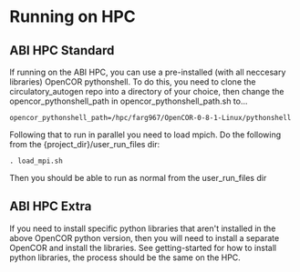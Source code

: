 # Running on HPC

## ABI HPC Standard

If running on the ABI HPC, you can use a pre-installed (with all neccesary libraries) OpenCOR pythonshell. To do this, you need to clone the circulatory\_autogen repo into a directory of your choice, then change the opencor\_pythonshell\_path in opencor\_pythonshell\_path.sh to...

`opencor_pythonshell_path=/hpc/farg967/OpenCOR-0-8-1-Linux/pythonshell`

Following that to run in parallel you need to load mpich. Do the following from the {project_dir}/user_run_files dir:

`. load_mpi.sh`

Then you should be able to run as normal from the user\_run\_files dir

## ABI HPC Extra

If you need to install specific python libraries that aren't installed in the above OpenCOR python version, then you 
will need to install a separate OpenCOR and install the libraries. See getting-started for how to install python libraries, 
the process should be the same on the HPC.

